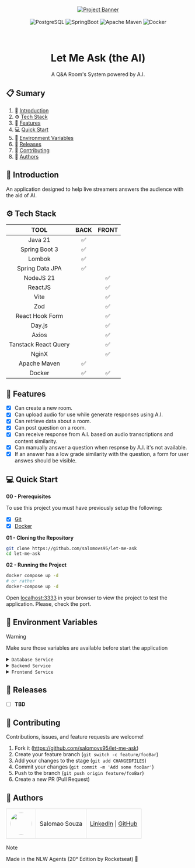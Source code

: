 <div align="center">
  <br />
    <a href="#" target="_blank">
      <img src="" alt="Project Banner">
    </a>
  <br />
  <br />
  <div>
    <img src="https://img.shields.io/badge/postgres-%23316192.svg?style=for-the-badge&logo=postgresql&logoColor=white" alt="PostgreSQL" />
    <img src="https://img.shields.io/badge/Spring%20Boot-6DB33F.svg?style=for-the-badge&logo=Spring-Boot&logoColor=white" alt="SpringBoot" />
    <img src="https://img.shields.io/badge/Apache%20Maven-C71A36?style=for-the-badge&logo=Apache%20Maven&logoColor=white" alt="Apache Maven" />
    <img src="https://img.shields.io/badge/docker-%230db7ed.svg?style=for-the-badge&logo=docker&logoColor=white" alt="Docker" />
  </div>
<br/><br/>
 
  <h1 align="center">Let Me Ask (the AI)</h1>

   <div align="center">
      A Q&A Room's System powered by A.I.
   </div>
</div>

## 📋 <a name="table">Sumary</a>

1. 🚀 [Introduction](#introduction)
2. ⚙️ [Tech Stack](#tech-stack)
3. 🔋 [Features](#features)
4. 💻 [Quick Start](#quick-start)
5. 💾 [Environment Variables](#envs)
6. 📅 [Releases](#versions)
7. 🤝 [Contributing](#contributing)
8. 👥 [Authors](#authors)

## <a name="introduction">🚀 Introduction</a>

An application designed to help live streamers answers the audience with the aid of AI.

## <a name="tech-stack">⚙️ Tech Stack</a>

<table text-align="center">
  <thead>
    <tr>
      <th>TOOL</th>
      <th>BACK</th>
      <th>FRONT</th>
    </tr>
  </thead>
  <tbody style="text-align:center;">
    <tr>
      <td>Java 21</td>
      <td>✅</td>
      <td></td>
    </tr>
    <tr>
      <td>Spring Boot 3</td>
      <td>✅</td>
      <td></td>
    </tr>
    <tr>
      <td>Lombok</td>
      <td>✅</td>
      <td></td>
    </tr>
    <tr>
      <td>Spring Data JPA</td>
      <td>✅</td>
      <td></td>
    </tr>
    <tr>
      <td>NodeJS 21</td>
      <td></td>
      <td>✅</td>
    </tr>
    <tr>
      <td>ReactJS</td>
      <td></td>
      <td>✅</td>
    </tr>
    <tr>
      <td>Vite</td>
      <td></td>
      <td>✅</td>
    </tr>
    <tr>
      <td>Zod</td>
      <td></td>
      <td>✅</td>
    </tr>
    <tr>
      <td>React Hook Form</td>
      <td></td>
      <td>✅</td>
    </tr>
    <tr>
      <td>Day.js</td>
      <td></td>
      <td>✅</td>
    </tr>
    <tr>
      <td>Axios</td>
      <td></td>
      <td>✅</td>
    </tr>
    <tr>
      <td>Tanstack React Query</td>
      <td></td>
      <td>✅</td>
    </tr>
    <tr>
      <td>NginX</td>
      <td></td>
      <td>✅</td>
    </tr>
    <tr>
      <td>Apache Maven</td>
      <td>✅</td>
      <td></td>
    </tr>
    <tr>
      <td>Docker</td>
      <td>✅</td>
      <td>✅</td>
    </tr>
  </tbody>
</table>

## <a name="features">🔋 Features</a>

- [x] Can create a new room.
- [x] Can upload audio for use while generate responses using A.I.
- [x] Can retrieve data about a room.
- [x] Can post question on a room.
- [x] Can receive response from A.I. based on audio transcriptions and content similarity.
- [x] Can manually answer a question when respnse by A.I. it's not available.
- [x] If an answer has a low grade similarity with the question, a form for user answes should be visible.

## <a name="quick-start">💻 Quick Start</a>

**00 - Prerequisites**

To use this project you must have previously setup the following:

- [x] [Git](#)
- [x] [Docker](#)

**01 - Cloning the Repository**

```bash
git clone https://github.com/salomovs95/let-me-ask
cd let-me-ask
```

**02 - Running the Project**

```bash
docker compose up -d
# or rather
docker-compose up -d
```

Open [localhost:3333](localhost:3333) in your browser to view the project to test the application.
Please, check the port.

## <a name="envs">💾 Environment Variables</a>

> [!WARNING]
> Make sure those variables are available before start the application

<details>
  <summary><code>Database Service</code></summary>

  ```yaml
  # Those are already defined at container level
  POSTGRES_USER: CHANGE_ME_LATER
  POSTGRES_PASSWORD: CHANGE_ME_LATER
  POSTGRES_DB: CHANGE_ME_LATER
  ```
</details>

<details>
  <summary><code>Backend Service</code></summary>
  
  ```yaml
  # Those are already defined at container level
  # No need to modify
  DATABASE_URL: CHANGE_ME_LATER
  DATABASE_USERNAME: CHANGE_ME_LATER
  DATABASE_PASSWORD: CHANGE_ME_LATER

  # Change only if deploying to production, otherwise no need to modify
  SPRING_PROFILE: CHANGE_LATER
  ALLOWED_ORIGINS: CHANGE_ME_LATER

  # Needed for A.I anseer generatiom, must provide ye own key
  # See how to generate one at https://aistudio.google.com/app/apikey
  GOOGLE_API_KEY: CHANGE_ME_LATER
  ```
</details>

<details>
  <summary><code>Frontend Service</code></summary>
  
  ```yaml
  # No need to modify, unless deploying each service separately
  VITE_API_URL: CHANGE_ME_ATER
  ```
</details>

## <a name="versions">📅 Releases</a>
- [ ] **TBD**

## <a name="contributing">🤝 Contributing</a>

Contributions, issues, and feature requests are welcome!

1. Fork it (<https://github.com/salomovs95/let-me-ask>)
2. Create your feature branch (`git switch -c feature/fooBar`)
3. Add your changes to the stage (`git add CHANGEDFILES`)
4. Commit your changes (`git commit -m 'Add some fooBar'`)
5. Push to the branch (`git push origin feature/fooBar`)
6. Create a new PR (Pull Request)

## <a name="authors">👥 Authors</a>

<table style="border-collapse: collapse; table-layout: auto text-align: left;">

  <tbody>
    <tr>
      <td style="padding: 10px; border: 1px solid #ddd;">
        <img src="https://avatars.githubusercontent.com/u/170432574?v=4" width="60" style="border-radius: 50%; display: block; margin: 0 auto;">
      </td>
      <td style="padding: 10px; border: 1px solid #ddd;">Salomao Souza</td>
      <td style="padding: 10px; border: 1px solid #ddd;">
        <a href="https://linkedin.com/in/salomovs95" target="_blank">LinkedIn</a> |
        <a href="https://github.com/salomovs95" target="_blank">GitHub</a>
      </td>
    </tr>
  </tbody>
</table>

> [!NOTE]
> Made in the NLW Agents (20° Edition by Rocketseat) 💜
